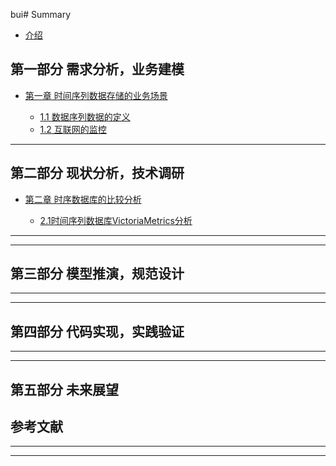 bui#  Summary

* [介绍](README.md)

## 第一部分 需求分析，业务建模

* [第一章 时间序列数据存储的业务场景]()

  * [1.1 数据序列数据的定义](docs/chapter1/时间序列数据的定义.md)
  * [1.2 互联网的监控](docs/chapter1/互联网监控.md)
---

## 第二部分 现状分析，技术调研

* [第二章 时序数据库的比较分析]()

  * [2.1时间序列数据库VictoriaMetrics分析](docs/chapter2/VictoriaMetrics.md)

---




---

## 第三部分 模型推演，规范设计
---


---

## 第四部分 代码实现，实践验证

---


---


## 第五部分 未来展望


## 参考文献

---

---